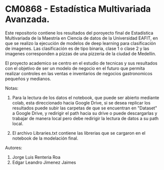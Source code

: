 # CM0868 - Estadística Multivariada Avanzada.

Este repositorio contiene los resultados del poroyecto final de Estadística Multivariada de la Maestría en Ciencia de datos de la Universidad EAFIT, en que se realizo la ejecución de modelos de deep learning para clasificación de imagenes. Las clasificación es de tipo binaria, clase 1 o clase 2 y las imagenes corresponden a pizzas de una pizzeria de la ciudad de Medellin.

El proyecto academico se centro en el estudio de tecnicas y sus resultados con el objetivo de ser un modelo de negocio en el futuro que permita realizar controles en las ventas e inventarios de negocios gastronomicos pequeños y medianos.

Notas: 
1. Para la lectura de los datos el notebook, que puede ser abierto mediante colab, esta direccionado hacia Google Drive, si se desea replicar los resultados puede subir las carpetas de que se encuentran en "Dataset" a Google Drive, y redirigir el path hacia su drive o puede descargarlas y trabajar de manera local pero debe redirigir la lectura de datos a su path local.

2. El archivo Libraries.txt contiene las librerias que se cargaron en el notebook de la modelación final.

Autores:

1. Jorge Luis Renteria Roa
2. Edgar Leandro Jimenez Jaimes

